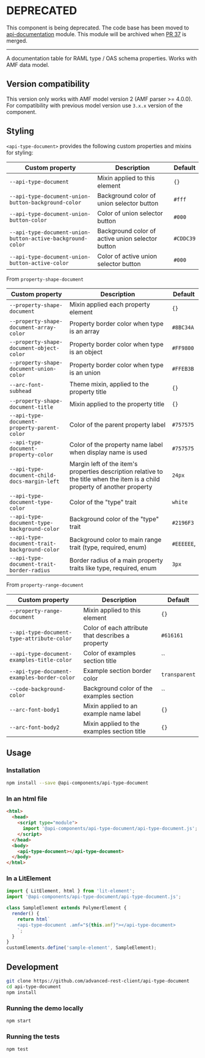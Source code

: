 # DEPRECATED

This component is being deprecated. The code base has been moved to [api-documentation](https://github.com/advanced-rest-client/api-documentation) module. This module will be archived when [PR 37](https://github.com/advanced-rest-client/api-documentation/pull/37) is merged.

-----

A documentation table for RAML type / OAS schema properties. Works with AMF data model.

## Version compatibility

This version only works with AMF model version 2 (AMF parser >= 4.0.0).
For compatibility with previous model version use `3.x.x` version of the component.

## Styling

`<api-type-document>` provides the following custom properties and mixins for styling:

Custom property | Description | Default
----------------|-------------|----------
`--api-type-document` | Mixin applied to this element | `{}`
`--api-type-document-union-button-background-color` | Background color of union selector button | `#fff`
`--api-type-document-union-button-color` | Color of union selector button | `#000`
`--api-type-document-union-button-active-background-color` | Background color of active union selector button | `#CDDC39`
`--api-type-document-union-button-active-color` | Color of active union selector button | `#000`

From `property-shape-document`

Custom property | Description | Default
----------------|-------------|----------
`--property-shape-document` | Mixin applied each property element | `{}`
`--property-shape-document-array-color` | Property border color when type is an array | `#8BC34A`
`--property-shape-document-object-color` | Property border color when type is an object | `#FF9800`
`--property-shape-document-union-color` | Property border color when type is an union | `#FFEB3B`
`--arc-font-subhead` | Theme mixin, applied to the property title | `{}`
`--property-shape-document-title` | Mixin applied to the property title | `{}`
`--api-type-document-property-parent-color` | Color of the parent property label | `#757575`
`--api-type-document-property-color` | Color of the property name label when display name is used | `#757575`
`--api-type-document-child-docs-margin-left` | Margin left of the item's properties description relative to the title when the item is a child property of another property | `24px`
`--api-type-document-type-color` | Color of the "type" trait | `white`
`--api-type-document-type-background-color` | Background color of the "type" trait | `#2196F3`
`--api-type-document-trait-background-color` | Background color to main range trait (type, required, enum) | `#EEEEEE`,
`--api-type-document-trait-border-radius` | Border radius of a main property traits like type, required, enum | `3px`

From `property-range-document`

Custom property | Description | Default
----------------|-------------|----------
`--property-range-document` | Mixin applied to this element | `{}`
`--api-type-document-type-attribute-color` | Color of each attribute that describes a property | `#616161`
`--api-type-document-examples-title-color` | Color of examples section title | ``
`--api-type-document-examples-border-color` | Example section border color | `transparent`
 `--code-background-color` | Background color of the examples section |``
`--arc-font-body1` | Mixin applied to an example name label | `{}`
`--arc-font-body2` | Mixin applied to the examples section title | `{}`

## Usage

### Installation

```sh
npm install --save @api-components/api-type-document
```

### In an html file

```html
<html>
  <head>
    <script type="module">
      import '@api-components/api-type-document/api-type-document.js';
    </script>
  </head>
  <body>
    <api-type-document></api-type-document>
  </body>
</html>
```

### In a LitElement

```js
import { LitElement, html } from 'lit-element';
import '@api-components/api-type-document/api-type-document.js';

class SampleElement extends PolymerElement {
  render() {
    return html`
    <api-type-document .amf="${this.amf}"></api-type-document>
    `;
  }
}
customElements.define('sample-element', SampleElement);
```

## Development

```sh
git clone https://github.com/advanced-rest-client/api-type-document
cd api-type-document
npm install
```

### Running the demo locally

```sh
npm start
```

### Running the tests

```sh
npm test
```
